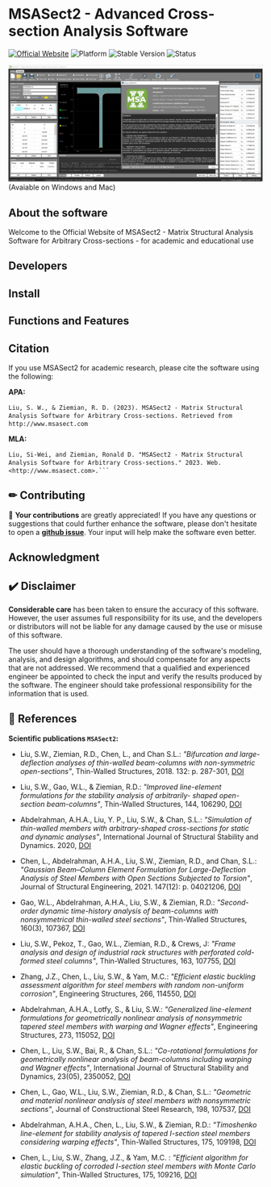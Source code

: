 # MSASect2 - Advanced Cross-section Analysis Software 

[![Official Website](http://img.shields.io/badge/Website-www.msasect.com-blue?style=flat&logo=world&logoColor=white)](http://www.MSASect.com)
![Platform](https://img.shields.io/badge/platform-windows%20%7C%20macos-red)
![Stable Version](https://img.shields.io/badge/version-1.0.6-green)
![Status](https://img.shields.io/badge/status-beta-orange)

![Screen Shot Gif](/image/Main-Page.gif)
(Avaiable on Windows and Mac)

## About the software
Welcome to the Official Website of MSASect2 - Matrix Structural Analysis Software for Arbitrary Cross-sections - for academic and educational use

## Developers

## Install

## Functions and Features

## Citation

If you use MSASect2 for academic research, please cite the software using the following:

**APA:**
```
Liu, S. W., & Ziemian, R. D. (2023). MSASect2 - Matrix Structural Analysis Software for Arbitrary Cross-sections. Retrieved from http://www.msasect.com
```
**MLA:**
```
Liu, Si-Wei, and Ziemian, Ronald D. "MSASect2 - Matrix Structural Analysis Software for Arbitrary Cross-sections." 2023. Web. <http://www.msasect.com>.```
```

## ✏  Contributing

📌 **Your contributions** are greatly appreciated! If you have any questions or suggestions that could further enhance the software, please don't hesitate to open a [**github issue**](https://github.com/zsulsw/MSASect2/issues). Your input will help make the software even better.


## Acknowledgment 


## ✔️ Disclaimer

**Considerable care** has been taken to ensure the accuracy of this software. However, the user assumes full responsibility for its use, and the developers or distributors will not be liable for any damage caused by the use or misuse of this software. 

The user should have a thorough understanding of the software's modeling, analysis, and design algorithms, and should compensate for any aspects that are not addressed. We recommend that a qualified and experienced engineer be appointed to check the input and verify the results produced by the software. The engineer should take professional responsibility for the information that is used.

## 📜  References

**Scientific publications `MSASect2`:**

- Liu, S.W., Ziemian, R.D., Chen, L., and Chan S.L.:
*"Bifurcation and large-deflection analyses of thin-walled beam-columns with non-symmetric open-sections"*,
Thin-Walled Structures, 2018. 132: p. 287-301,
[DOI](https://doi.org/10.1016/j.tws.2018.07.044)

- Liu, S.W., Gao, W.L., & Ziemian, R.D.:
*"Improved line-element formulations for the stability analysis of arbitrarily- shaped open-section beam-columns"*,
Thin-Walled Structures, 144, 106290,
[DOI](https://doi.org/10.1016/j.tws.2019.106290)

- Abdelrahman, A.H.A., Liu, Y. P., Liu, S.W., & Chan, S.L.:
*"Simulation of thin-walled members with arbitrary-shaped cross-sections for static and dynamic analyses"*,
International Journal of Structural Stability and Dynamics. 2020,
[DOI](https://doi.org/10.1142/S021945542050128X)

- Chen, L., Abdelrahman, A.H.A., Liu, S.W., Ziemian, R.D., and Chan, S.L.:
*"Gaussian Beam–Column Element Formulation for Large-Deflection Analysis of Steel Members with Open Sections Subjected to Torsion"*,
Journal of Structural Engineering, 2021. 147(12): p. 04021206,
[DOI](https://doi.org/10.1061/(ASCE)ST.1943-541X.0003185)

- Gao, W.L., Abdelrahman, A.H.A., Liu, S.W., & Ziemian, R.D.:
*"Second-order dynamic time-history analysis of beam-columns with nonsymmetrical thin-walled steel sections"*,
Thin-Walled Structures, 160(3), 107367,
[DOI](https://doi.org/10.1016/j.tws.2020.107367)

- Liu, S.W., Pekoz, T., Gao, W.L., Ziemian, R.D., & Crews, J:
*"Frame analysis and design of industrial rack structures with perforated cold-formed steel columns"*,
Thin-Walled Structures, 163, 107755,
[DOI](https://doi.org/10.1016/j.tws.2021.107755)

- Zhang, J.Z., Chen, L., Liu, S.W., & Yam, M.C.:
*"Efficient elastic buckling assessment algorithm for steel members with random non-uniform corrosion"*,
Engineering Structures, 266, 114550,
[DOI](https://doi.org/10.1016/j.engstruct.2022.114550)

- Abdelrahman, A.H.A., Lotfy, S., & Liu, S.W.:
*"Generalized line-element formulations for geometrically nonlinear analysis of nonsymmetric tapered steel members with warping and Wagner effects"*,
Engineering Structures, 273, 115052,
[DOI](https://doi.org/10.1016/j.engstruct.2022.115052)

- Chen, L., Liu, S.W., Bai, R., & Chan, S.L.:
*"Co-rotational formulations for geometrically nonlinear analysis of beam-columns including warping and Wagner effects"*,
International Journal of Structural Stability and Dynamics, 23(05), 2350052,
[DOI](https://doi.org/10.1142/S0219455423500529)

- Chen, L., Gao, W.L., Liu, S.W., Ziemian, R.D., & Chan, S.L.:
*"Geometric and material nonlinear analysis of steel members with nonsymmetric sections"*,
Journal of Constructional Steel Research, 198, 107537,
[DOI](https://doi.org/10.1016/j.jcsr.2022.107537)

- Abdelrahman, A.H.A., Chen, L., Liu, S.W., & Ziemian, R.D.:
*"Timoshenko line-element for stability analysis of tapered I-section steel members considering warping effects"*,
Thin-Walled Structures, 175, 109198,
[DOI](https://doi.org/10.1016/j.tws.2022.109198)

- Chen, L., Liu, S.W., Zhang, J.Z., & Yam, M.C. :
*"Efficient algorithm for elastic buckling of corroded I-section steel members with Monte Carlo simulation"*,
Thin-Walled Structures, 175, 109216,
[DOI](https://doi.org/10.1016/j.tws.2022.109216)
